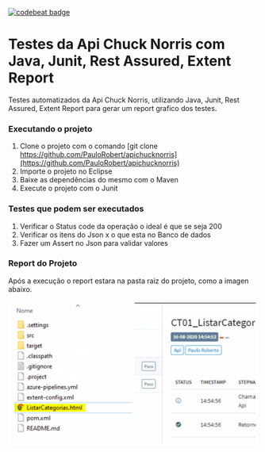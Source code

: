 <a href="https://codebeat.co/projects/github-com-paulorobert-apichucknorris-master"><img alt="codebeat badge" src="https://codebeat.co/badges/56f93ee6-0cb6-40aa-8cb5-ea6328263018" /></a>

# Testes da Api Chuck Norris com Java, Junit, Rest Assured, Extent Report
Testes automatizados da Api Chuck Norris, utilizando Java, Junit, Rest Assured, Extent Report para gerar um report grafico dos testes.


### Executando o projeto

1. Clone o projeto com o comando [git clone https://github.com/PauloRobert/apichucknorris](https://github.com/PauloRobert/apichucknorris)
2. Importe o projeto no Eclipse
3. Baixe as dependências do mesmo com o Maven
4. Execute o projeto com o Junit

### Testes que podem ser executados

1. Verificar o Status code da operação o ideal é que se seja 200
2. Verificar os itens do Json x o que esta no Banco de dados
3. Fazer um Assert no Json para validar valores

### Report do Projeto

Após a execução o report estara na pasta raiz do projeto, como a imagen abaixo.

![Report dos testes!](img/report.jpg "Report dos Testes")





